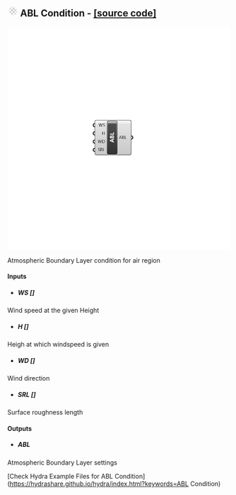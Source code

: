 ## ![](../../images/icons/ABL_Condition.png) ABL Condition - [[source code]](C:\Users\pkastner\Documents\GitHub\Eddy3D\UMCF/ABL%20Condition.py)

![](../../images/components/ABL_Condition.png)

Atmospheric Boundary Layer condition for air region

#### Inputs
* ##### WS []
Wind speed at the given Height
* ##### H []
Heigh at which windspeed is given
* ##### WD []
Wind direction
* ##### SRL []
Surface roughness length

#### Outputs
* ##### ABL
Atmospheric Boundary Layer settings


[Check Hydra Example Files for ABL Condition](https://hydrashare.github.io/hydra/index.html?keywords=ABL Condition)